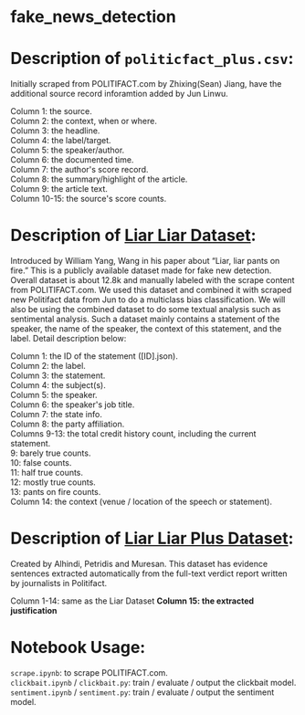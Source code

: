 # fake_news_detection

Description of `politicfact_plus.csv`:
=====================================================================
Initially scraped from POLITIFACT.com by Zhixing(Sean) Jiang, have the additional source record inforamtion added by Jun Linwu.

Column 1: the source. <br />
Column 2: the context, when or where. <br />
Column 3: the headline. <br />
Column 4: the label/target. <br />
Column 5: the speaker/author. <br />
Column 6: the documented time. <br />
Column 7: the author's score record. <br />
Column 8: the summary/highlight of the article. <br />
Column 9: the article text. <br />
Column 10-15: the source's score counts. <br />


Description of [Liar Liar Dataset](https://arxiv.org/pdf/1705.00648.pdf): <br />
=====================================================================
Introduced by William Yang, Wang in his paper about “Liar, liar pants on fire.” This is a publicly available dataset made for fake new detection. Overall dataset is about 12.8k and manually labeled with the scrape content from POLITIFACT.com. We used this dataset and combined it with scraped new Politifact data from Jun to do a multiclass bias classification. We will also be using the combined dataset to do some textual analysis such as sentimental analysis. Such a dataset mainly contains a statement of the speaker, the name of the speaker, the context of this statement, and the label. Detail description below:

Column 1: the ID of the statement ([ID].json).<br />
Column 2: the label.<br />
Column 3: the statement.<br />
Column 4: the subject(s).<br />
Column 5: the speaker.<br />
Column 6: the speaker's job title.<br />
Column 7: the state info.<br />
Column 8: the party affiliation.<br />
Columns 9-13: the total credit history count, including the current statement.<br />
  9: barely true counts.<br />
  10: false counts.<br />
  11: half true counts.<br />
  12: mostly true counts.<br />
  13: pants on fire counts.<br />
Column 14: the context (venue / location of the speech or statement).<br />


Description of [Liar Liar Plus Dataset](https://github.com/Tariq60/LIAR-PLUS): <br />
=====================================================================
Created by Alhindi, Petridis and Muresan. This dataset has evidence sentences extracted automatically from the full-text verdict report written by journalists in Politifact. 

Column 1-14: same as the Liar Dataset
**Column 15: the extracted justification**


Notebook Usage:
=====================================================================
`scrape.ipynb`: to scrape POLITIFACT.com. <br />
`clickbait.ipynb` / `clickbait.py`: train / evaluate / output the clickbait model. <br />
`sentiment.ipynb` / `sentiment.py`: train / evaluate / output the sentiment model. <br />
